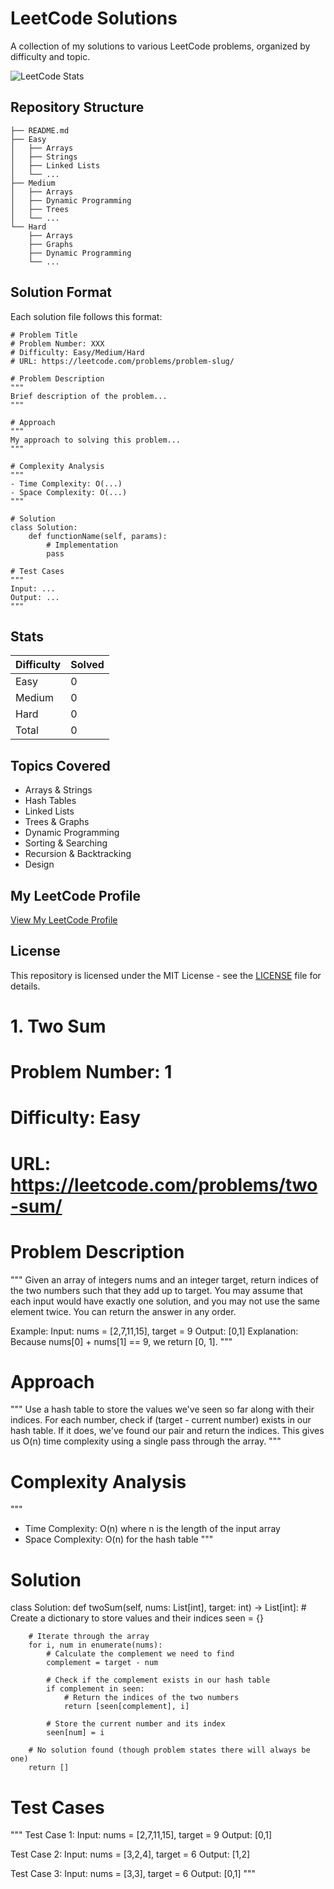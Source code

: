 ﻿# LeetCode Solutions

A collection of my solutions to various LeetCode problems, organized by difficulty and topic.

![LeetCode Stats](https://leetcode-stats-six.vercel.app/?username=YOUR_LEETCODE_USERNAME&theme=dark)

## Repository Structure

```
├── README.md
├── Easy
│   ├── Arrays
│   ├── Strings
│   ├── Linked Lists
│   └── ...
├── Medium
│   ├── Arrays
│   ├── Dynamic Programming
│   ├── Trees
│   └── ...
└── Hard
    ├── Arrays
    ├── Graphs
    ├── Dynamic Programming
    └── ...
```

## Solution Format

Each solution file follows this format:

```
# Problem Title
# Problem Number: XXX
# Difficulty: Easy/Medium/Hard
# URL: https://leetcode.com/problems/problem-slug/

# Problem Description
"""
Brief description of the problem...
"""

# Approach
"""
My approach to solving this problem...
"""

# Complexity Analysis
"""
- Time Complexity: O(...)
- Space Complexity: O(...)
"""

# Solution
class Solution:
    def functionName(self, params):
        # Implementation
        pass

# Test Cases
"""
Input: ...
Output: ...
"""
```

## Stats

| Difficulty | Solved |
|------------|--------|
| Easy       | 0      |
| Medium     | 0      |
| Hard       | 0      |
| Total      | 0      |

## Topics Covered

- Arrays & Strings
- Hash Tables
- Linked Lists
- Trees & Graphs
- Dynamic Programming
- Sorting & Searching
- Recursion & Backtracking
- Design

## My LeetCode Profile

[View My LeetCode Profile](https://leetcode.com/YOUR_LEETCODE_USERNAME/)

## License

This repository is licensed under the MIT License - see the [LICENSE](LICENSE) file for details.



# 1. Two Sum
# Problem Number: 1
# Difficulty: Easy
# URL: https://leetcode.com/problems/two-sum/

# Problem Description
"""
Given an array of integers nums and an integer target, return indices of the two numbers such that they add up to target.
You may assume that each input would have exactly one solution, and you may not use the same element twice.
You can return the answer in any order.

Example:
Input: nums = [2,7,11,15], target = 9
Output: [0,1]
Explanation: Because nums[0] + nums[1] == 9, we return [0, 1].
"""

# Approach
"""
Use a hash table to store the values we've seen so far along with their indices.
For each number, check if (target - current number) exists in our hash table.
If it does, we've found our pair and return the indices.
This gives us O(n) time complexity using a single pass through the array.
"""

# Complexity Analysis
"""
- Time Complexity: O(n) where n is the length of the input array
- Space Complexity: O(n) for the hash table
"""

# Solution
class Solution:
    def twoSum(self, nums: List[int], target: int) -> List[int]:
        # Create a dictionary to store values and their indices
        seen = {}
        
        # Iterate through the array
        for i, num in enumerate(nums):
            # Calculate the complement we need to find
            complement = target - num
            
            # Check if the complement exists in our hash table
            if complement in seen:
                # Return the indices of the two numbers
                return [seen[complement], i]
            
            # Store the current number and its index
            seen[num] = i
        
        # No solution found (though problem states there will always be one)
        return []

# Test Cases
"""
Test Case 1:
Input: nums = [2,7,11,15], target = 9
Output: [0,1]

Test Case 2:
Input: nums = [3,2,4], target = 6
Output: [1,2]

Test Case 3:
Input: nums = [3,3], target = 6
Output: [0,1]
"""